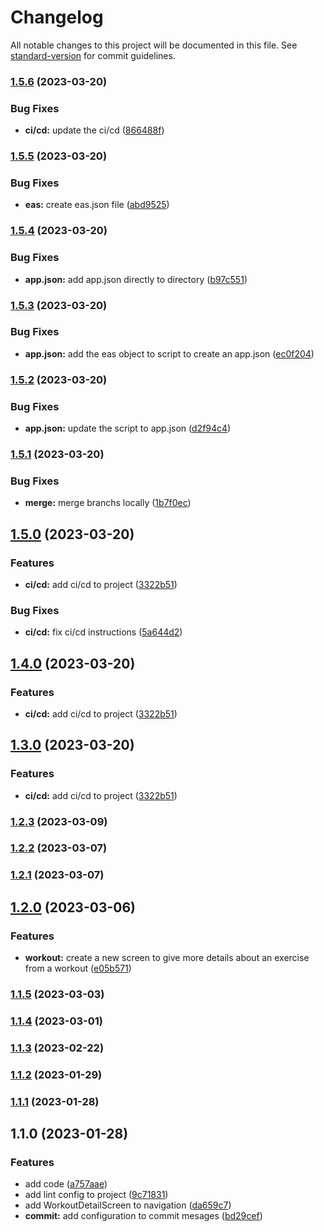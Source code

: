 # Changelog

All notable changes to this project will be documented in this file. See [standard-version](https://github.com/conventional-changelog/standard-version) for commit guidelines.

### [1.5.6](https://github.com/thiagoadsix/pump-app/compare/v1.5.5...v1.5.6) (2023-03-20)


### Bug Fixes

* **ci/cd:** update the ci/cd ([866488f](https://github.com/thiagoadsix/pump-app/commit/866488f1eb7de4b41ca866180b6701f4e412ac0e))

### [1.5.5](https://github.com/thiagoadsix/pump-app/compare/v1.5.4...v1.5.5) (2023-03-20)


### Bug Fixes

* **eas:** create eas.json file ([abd9525](https://github.com/thiagoadsix/pump-app/commit/abd9525540f5acd73fd17da7912ef7cc53df134d))

### [1.5.4](https://github.com/thiagoadsix/pump-app/compare/v1.5.3...v1.5.4) (2023-03-20)


### Bug Fixes

* **app.json:** add app.json directly to directory ([b97c551](https://github.com/thiagoadsix/pump-app/commit/b97c5514371e6a8248836a2fc89b60cbe8f12f76))

### [1.5.3](https://github.com/thiagoadsix/pump-app/compare/v1.5.2...v1.5.3) (2023-03-20)


### Bug Fixes

* **app.json:** add the eas object to script to create an app.json ([ec0f204](https://github.com/thiagoadsix/pump-app/commit/ec0f204b613fd118cc288a7b5e51df76621984f9))

### [1.5.2](https://github.com/thiagoadsix/pump-app/compare/v1.5.1...v1.5.2) (2023-03-20)


### Bug Fixes

* **app.json:** update the script to app.json ([d2f94c4](https://github.com/thiagoadsix/pump-app/commit/d2f94c4e0d7fd1a27bfa657f632a747ec2a9c481))

### [1.5.1](https://github.com/thiagoadsix/pump-app/compare/v1.5.0...v1.5.1) (2023-03-20)


### Bug Fixes

* **merge:** merge branchs locally ([1b7f0ec](https://github.com/thiagoadsix/pump-app/commit/1b7f0ecb266e9207c2b6e2c1973ba86236867310))

## [1.5.0](https://github.com/thiagoadsix/pump-app/compare/v1.2.3...v1.5.0) (2023-03-20)


### Features

* **ci/cd:** add ci/cd to project ([3322b51](https://github.com/thiagoadsix/pump-app/commit/3322b51e727a6ae046398378a68e3a3444067e2b))


### Bug Fixes

* **ci/cd:** fix ci/cd instructions ([5a644d2](https://github.com/thiagoadsix/pump-app/commit/5a644d2040e12be59bbc9e298387d35ff226cde5))

## [1.4.0](https://github.com/thiagoadsix/pump-app/compare/v1.2.3...v1.4.0) (2023-03-20)


### Features

* **ci/cd:** add ci/cd to project ([3322b51](https://github.com/thiagoadsix/pump-app/commit/3322b51e727a6ae046398378a68e3a3444067e2b))

## [1.3.0](https://github.com/thiagoadsix/pump-app/compare/v1.2.3...v1.3.0) (2023-03-20)


### Features

* **ci/cd:** add ci/cd to project ([3322b51](https://github.com/thiagoadsix/pump-app/commit/3322b51e727a6ae046398378a68e3a3444067e2b))

### [1.2.3](https://github.com/thiagoadsix/pump-app/compare/v1.2.2...v1.2.3) (2023-03-09)

### [1.2.2](https://github.com/thiagoadsix/pump-app/compare/v1.2.1...v1.2.2) (2023-03-07)

### [1.2.1](https://github.com/thiagoadsix/pump-app/compare/v1.2.0...v1.2.1) (2023-03-07)

## [1.2.0](https://github.com/thiagoadsix/pump-app/compare/v1.1.5...v1.2.0) (2023-03-06)


### Features

* **workout:** create a new screen to give more details about an exercise from a workout ([e05b571](https://github.com/thiagoadsix/pump-app/commit/e05b5711c7094d555211667e82d4a52ab328f835))

### [1.1.5](https://github.com/thiagoadsix/pump-app/compare/v1.1.4...v1.1.5) (2023-03-03)

### [1.1.4](https://github.com/thiagoadsix/pump-app/compare/v1.1.3...v1.1.4) (2023-03-01)

### [1.1.3](https://github.com/thiagoadsix/pump-app/compare/v1.1.0...v1.1.3) (2023-02-22)

### [1.1.2](https://github.com/thiagoadsix/pump-app/compare/v1.1.0...v1.1.2) (2023-01-29)

### [1.1.1](https://github.com/thiagoadsix/pump-app/compare/v1.1.0...v1.1.1) (2023-01-28)

## 1.1.0 (2023-01-28)


### Features

* add code ([a757aae](https://github.com/thiagoadsix/pump-app/commit/a757aae329ff7060948066e46dd091cd97593463))
* add lint config to project ([9c71831](https://github.com/thiagoadsix/pump-app/commit/9c71831e37b61b90caf20825db2da3271017e82d))
* add WorkoutDetailScreen to navigation ([da659c7](https://github.com/thiagoadsix/pump-app/commit/da659c7305ad17ac1ec745926a61c90529664481))
* **commit:** add configuration to commit mesages ([bd29cef](https://github.com/thiagoadsix/pump-app/commit/bd29cefdbc1b985ac652bf5460f117184a62e3a5))

